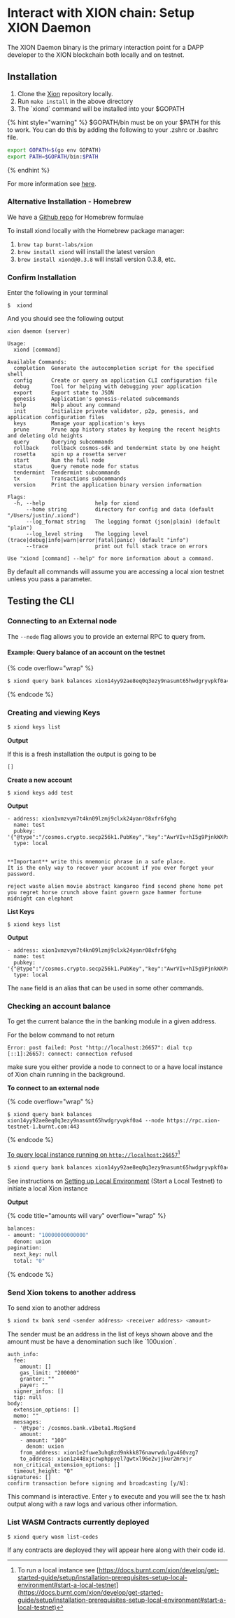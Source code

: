 # Interact with XION chain: Setup XION Daemon

The XION Daemon binary is the primary interaction point for a DAPP developer to the XION blockchain both locally and on testnet.

## Installation

1. Clone the [Xion](https://github.com/burnt-labs/xion) repository locally.
2. Run `make install` in the above directory
3. The \`xiond\` command will be installed into your $GOPATH

{% hint style="warning" %}
$GOPATH/bin must be on your $PATH for this to work. You can do this by adding the following to your .zshrc or .bashrc file.

```bash
export GOPATH=$(go env GOPATH)
export PATH=$GOPATH/bin:$PATH
```
{% endhint %}

For more information see [here](../../../../nodes-and-validators/run-a-node/build-the-xion-daemon.md).

### Alternative Installation - Homebrew

We have a [Github repo](https://github.com/burnt-labs/homebrew-xion) for Homebrew formulae

To install xiond locally with the Homebrew package manager:

1. `brew tap burnt-labs/xion`
2. `brew install xiond` will install the latest version
3. `brew install xiond@0.3.8` will install version 0.3.8, etc.

### Confirm Installation

Enter the following in your terminal

```
$  xiond 
```

And you should see the following output

<pre><code>xion daemon (server)

Usage:
  xiond [command]
<strong>
</strong>Available Commands:
  completion  Generate the autocompletion script for the specified shell
  config      Create or query an application CLI configuration file
  debug       Tool for helping with debugging your application
  export      Export state to JSON
  genesis     Application's genesis-related subcommands
  help        Help about any command
  init        Initialize private validator, p2p, genesis, and application configuration files
  keys        Manage your application's keys
  prune       Prune app history states by keeping the recent heights and deleting old heights
  query       Querying subcommands
  rollback    rollback cosmos-sdk and tendermint state by one height
  rosetta     spin up a rosetta server
  start       Run the full node
  status      Query remote node for status
  tendermint  Tendermint subcommands
  tx          Transactions subcommands
  version     Print the application binary version information

Flags:
  -h, --help                help for xiond
      --home string         directory for config and data (default "/Users/justin/.xiond")
      --log_format string   The logging format (json|plain) (default "plain")
      --log_level string    The logging level (trace|debug|info|warn|error|fatal|panic) (default "info")
      --trace               print out full stack trace on errors

Use "xiond [command] --help" for more information about a command.
</code></pre>



By default all commands will assume you are accessing a local xion testnet unless you pass a parameter.

## Testing the CLI

### Connecting to an External node

The `--node` flag allows you to provide an external RPC to query from.

#### Example: Query balance of an account on the testnet

{% code overflow="wrap" %}
```sh
$ xiond query bank balances xion14yy92ae8eq0q3ezy9nasumt65hwdgryvpkf0a4 --node https://rpc.xion-testnet-1.burnt.com:443
```
{% endcode %}

### Creating and viewing Keys

```bash
$ xiond keys list
```

**Output**

If this is a fresh installation the output is going to be&#x20;

```
[]
```

**Create a new account**

```
$ xiond keys add test
```

**Output**

```
- address: xion1vmzvym7t4kn09lzmj9clxk24yanr08xfr6fghg
  name: test
  pubkey: '{"@type":"/cosmos.crypto.secp256k1.PubKey","key":"AwrVIv+hI5g9PjnkWXPxFSpuA6h2S7hVdntt45SqlJKS"}'
  type: local


**Important** write this mnemonic phrase in a safe place.
It is the only way to recover your account if you ever forget your password.

reject waste alien movie abstract kangaroo find second phone home pet you regret horse crunch above faint govern gaze hammer fortune midnight can elephant
```

**List Keys**

```
$ xiond keys list
```

**Output**

```
- address: xion1vmzvym7t4kn09lzmj9clxk24yanr08xfr6fghg
  name: test
  pubkey: '{"@type":"/cosmos.crypto.secp256k1.PubKey","key":"AwrVIv+hI5g9PjnkWXPxFSpuA6h2S7hVdntt45SqlJKS"}'
  type: local
```

The `name` field is an alias that can be used in some other commands.

### Checking an account balance

To get the current balance the in the banking module in a given address.&#x20;

For the below command to not return&#x20;

`Error: post failed: Post "http://localhost:26657": dial tcp [::1]:26657: connect: connection refused`

make sure you either provide a node to connect to or a have local instance of Xion chain running in the background.

**To connect to an external node**

{% code overflow="wrap" %}
```
$ xiond query bank balances xion14yy92ae8eq0q3ezy9nasumt65hwdgryvpkf0a4 --node https://rpc.xion-testnet-1.burnt.com:443
```
{% endcode %}

[To query local instance running on `http://localhost:26657`](#user-content-fn-1)[^1]

```bash
$ xiond query bank balances xion14yy92ae8eq0q3ezy9nasumt65hwdgryvpkf0a4
```

See instructions on [Setting up Local Environment](installation-prerequisites-setup-local-environment.md#start-a-local-testnet) (Start a Local Testnet) to initiate a local Xion instance

**Output**&#x20;

{% code title="amounts will vary" overflow="wrap" %}
```bash
balances:
- amount: "10000000000000"
  denom: uxion
pagination:
  next_key: null
  total: "0"
```
{% endcode %}

### Send Xion tokens to another address

To send xion to another address&#x20;

```bash
$ xiond tx bank send <sender address> <receiver address> <amount>
```

The sender must be an address in the list of keys shown above and the amount must be have a denomination such like \`100uxion\`.

```
auth_info:
  fee:
    amount: []
    gas_limit: "200000"
    granter: ""
    payer: ""
  signer_infos: []
  tip: null
body:
  extension_options: []
  memo: ""
  messages:
  - '@type': /cosmos.bank.v1beta1.MsgSend
    amount:
    - amount: "100"
      denom: uxion
    from_address: xion1e2fuwe3uhq8zd9nkkk876nawrwdulgv460vzg7
    to_address: xion1z448xjcrwphppyel7gwtxl96e2vjjkur2mrxjr
  non_critical_extension_options: []
  timeout_height: "0"
signatures: []
confirm transaction before signing and broadcasting [y/N]: 
```

This command is interactive. Enter `y` to execute and you will see the tx hash output along with a raw logs and various other information.&#x20;

### List WASM Contracts currently deployed

```
$ xiond query wasm list-codes
```

If any contracts are deployed they will appear here along with their code id.

[^1]: To run a local instance see [https://docs.burnt.com/xion/develop/get-started-guide/setup/installation-prerequisites-setup-local-environment#start-a-local-testnet](https://docs.burnt.com/xion/develop/get-started-guide/setup/installation-prerequisites-setup-local-environment#start-a-local-testnet)
